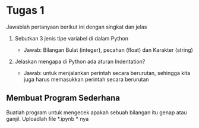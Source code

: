 # Tugas 1

Jawablah pertanyaan berikut ini dengan singkat dan jelas
1. Sebutkan 3 jenis tipe variabel di dalam Python
    * Jawab: Bilangan Bulat (integer), pecahan (float) dan Karakter (string)
  
2. Jelaskan mengapa di Python ada aturan Indentation?
    * Jawab:  untuk menjalankan perintah secara berurutan, sehingga kita juga harus memasukkan perintah secara berurutan
## Membuat Program Sederhana

Buatlah program untuk mengecek apakah sebuah bilangan itu genap atau ganjil. Uploadlah file *.ipynb * nya

